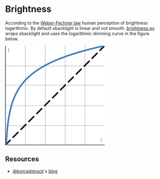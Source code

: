 # Brightness
According to the [Weber-Fechner law](https://en.wikipedia.org/wiki/Weber%E2%80%93Fechner_law) human perception of brightness logarithmic. By default xbacklight is linear and not smooth. [brightness.py](brightness.py) wraps xbacklight and uses the logarithmic dimming curve in the figure below.

![grpah](graph.png)

## Resources
- [@konradstrack](https://github.com/konradstrack)'s [blog](https://konradstrack.ninja/blog/changing-screen-brightness-in-accordance-with-human-perception/)
